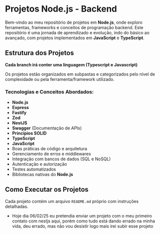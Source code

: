 # Projetos Node.js - Backend

Bem-vindo ao meu repositório de projetos em **Node.js**, onde exploro ferramentas, frameworks e conceitos de programação backend. Este repositório é uma jornada de aprendizado e evolução, indo do básico ao avançado, com projetos implementados em **JavaScript** e **TypeScript**.

## Estrutura dos Projetos

**Cada branch irá conter uma linguagem (Typescript e Javascript)**

Os projetos estão organizados em subpastas e categorizados pelo nível de complexidade ou pela ferramenta/framework utilizado.  

### Tecnologias e Conceitos Abordados:

- **Node.js**
- **Express**  
- **Fastify**
- **Zod**  
- **NestJS**  
- **Swagger** (Documentação de APIs)  
- **Princípios SOLID**  
- **TypeScript**  
- **JavaScript**  
- Boas práticas de código e arquitetura  
- Gerenciamento de erros e middlewares  
- Integração com bancos de dados (SQL e NoSQL)  
- Autenticação e autorização  
- Testes automatizados  
- Bibliotecas nativas do **Node.js**  


## Como Executar os Projetos

Cada projeto contém um arquivo `README.md` próprio com instruções detalhadas. 

- Hoje dia 06/02/25 eu pretendia enviar um projeto com o meu primeiro contato com nestjs aqui, porém como tudo está dando errado na minha  vida, deu errado, mas não vou desistir logo mais irei subir esse projeto 